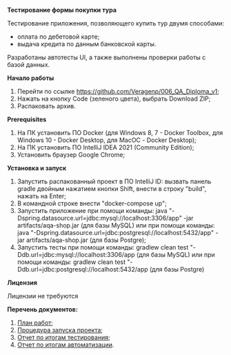 **Тестирование формы покупки тура**

Тестирование приложения, позволяющего купить тур двумя способами:
 - оплата по дебетовой карте;
 - выдача кредита по данным банковской карты.
 
 Разработаны автотесты UI, а также выполнены проверки работы с базой данных.

**Начало работы**
1. Перейти по ссылке https://github.com/Veragenp/006_QA_Diploma_v1;
2. Нажать на кнопку Code (зеленого цвета), выбрать Download ZIP;
3. Распаковать архив.


**Prerequisites**

1. На ПК установить ПО Docker (для Windows 8, 7 - Docker Toolbox, для Windows 10 - Docker Desktop, 
   для MacOС - Docker Desktop);
2. На ПК установить ПО IntelliJ IDEA 2021 (Community Edition);
3. Установить браузер Google Chrome;

**Установка и запуск**

1. Запустить распакованный проект в ПО IntelliJ ID: вызвать панель gradle двойным нажатием кнопки Shift, внести в строку "build", нажать на Enter;
2. В командной строке внести "docker-compose up";
3. Запустить приложение при помощи команды: java "-Dspring.datasource.url=jdbc:mysql://localhost:3306/app" -jar artifacts/aqa-shop.jar
   (для базы MySQL) или при помощи команды: java "-Dspring.datasource.url=jdbc:postgresql://localhost:5432/app" -jar artifacts/aqa-shop.jar
   (для базы Postgre);
4. Запустить тесты при помощи команды: gradlew clean test "-Ddb.url=jdbc:mysql://localhost:3306/app
   (для базы MySQL) или при помощи команды: gradlew clean test "-Ddb.url=jdbc:postgresql://localhost:5432/app (для базы Postgre)


**Лицензия**

Лицензии не требуются

**Перечень документов:**
1. [План работ](https://github.com/Veragenp/006_QA_Diploma_v1/blob/main/doc/Report.md);
2. [Процедура запуска проекта](https://github.com/Veragenp/006_QA_Diploma_v1/blob/main/README.md);
3. [Отчет по итогам тестирования](https://github.com/Veragenp/006_QA_Diploma_v1/blob/main/doc/Report.md);
4. [Отчет по итогам автоматизации](https://github.com/Veragenp/006_QA_Diploma_v1/blob/main/doc/Summary.md).





